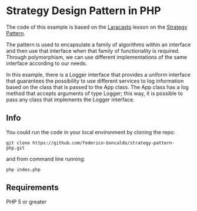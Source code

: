# Strategy Design Pattern in PHP

The code of this example is based on the [Laracasts](https://laracasts.com/) lesson on the [Strategy Pattern](https://laracasts.com/series/design-patterns-in-php/episodes/5).

The pattern is used to encapsulate a family of algorithms within an interface and then use that interface when that family of functionality is required. Through polymorphism, we can use different implementations of the same interface according to our needs.

In this example, there is a Logger interface that provides a uniform interface that guarantees the possibility to use different services to log information based on the class that is passed to the App class. The App class has a log method that accepts arguments of type Logger; this way, it is possible to pass any class that implements the Logger interface.

## Info

You could run the code in your local environment by cloning the repo:

`git clone https://github.com/federico-boncaldo/strategy-pattern-php.git`

and from command line running:

`php index.php`

## Requirements

PHP 5 or greater